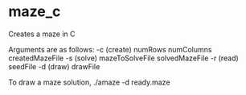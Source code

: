 # maze_c
Creates a maze in C

Arguments are as follows:
-c (create) numRows numColumns createdMazeFile
-s (solve) mazeToSolveFile solvedMazeFile
-r (read) seedFile
-d (draw) drawFile

To draw a maze solution, ./amaze -d ready.maze
